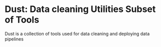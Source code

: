# Dust: Data cleaning Utilities Subset of Tools


Dust is a collection of tools used for data cleaning and deploying data pipelines


